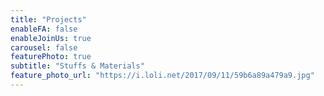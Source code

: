 ```yaml
---
title: "Projects"
enableFA: false
enableJoinUs: true
carousel: false
featurePhoto: true
subtitle: "Stuffs & Materials"
feature_photo_url: "https://i.loli.net/2017/09/11/59b6a89a479a9.jpg"
---
```

